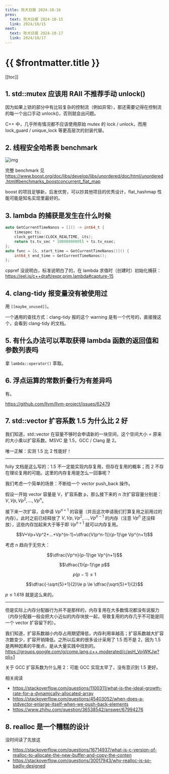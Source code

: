 ```yaml
---
title: 败犬日报 2024-10-16
prev:
  text: 败犬日报 2024-10-15
  link: 2024/10/15
next:
  text: 败犬日报 2024-10-17
  link: 2024/10/17
---
```


# {{ $frontmatter.title }}

[[toc]]

## 1. std::mutex 应该用 RAII 不推荐手动 unlock()

因为如果上锁的部分中有比较复杂的控制流（例如异常），那还需要记得在控制流的每一个出口手动 unlock()，否则就会出问题。

C++ 中，几乎所有情况都不应该使用原始 mutex 的 lock / unlock，而用 lock_guard / unique_lock 等更高层次的封装代替。

## 2. 线程安全哈希表 benchmark

![img](/img/2024-10-16-0.png)

完整 benchmark 见 <https://www.boost.org/doc/libs/develop/libs/unordered/doc/html/unordered.html#benchmarks_boostconcurrent_flat_map>

boost 的项目足够新，后发优势，可以抄其他项目的优秀设计，flat_hashmap 性能可能是知名实现里最好的。

## 3. lambda 的捕获是发生在什么时候

```cpp
auto GetCurrentTimeNanos = []() -> int64_t {
    timespec ts;
    clock_gettime(CLOCK_REALTIME, &ts);
    return ts.tv_sec * 1000000000ll + ts.tv_nsec;
};
auto func = [&, start_time = GetCurrentTimeNanos()]() {
    int64_t end_time = GetCurrentTimeNanos();
};
```

cppref 没说明白，标准说明白了的，在 lambda 求值时（创建时）初始化捕获：<https://eel.is/c++draft/expr.prim.lambda#capture-15>

## 4. clang-tidy 报变量没有被使用过

用 `[[maybe_unused]]`。

一个通用的查找方式：clang-tidy 报的这个 warning 是有一个代号的，直接搜这个，会看到 clang-tidy 的文档。

## 5. 有什么办法可以萃取获得 lambda 函数的返回值和参数列表吗

拿 `lambda::operator()` 萃取。

## 6. 浮点运算的常数折叠行为有差异吗

有。

<https://github.com/llvm/llvm-project/issues/62479>

## 7. std::vector 扩容系数 1.5 为什么比 2 好

我们知道，std::vector 在容量不够时会申请新的一块空间，这个空间大小 = 原来的大小乘以扩容系数。MSVC 是 1.5，GCC / Clang 是 2。

唯一正解：实测 1.5 比 2 性能好！

***

folly 文档是这么写的：1.5 不一定能实现内存复用，但存在复用的概率；而 2 不存在理论复用的可能。这里的内存复用是怎么一回事呢？

我们考虑一个简单的场景：不断给一个 vector push_back 操作。

假设一开始 vector 容量是 V，扩容系数 p，那么接下来的 n 次扩容容量分别是：$V,Vp,Vp^2,...,Vp^n$。

接下来一次扩容，会申请 $Vp^{n+1}$ 的容量（并且这次申请我们打算复用之前用过的内存）。此时之前已经释放了 $V,Vp,Vp^2,...,Vp^{n-1}$ 的内存（注意 $Vp^n$ 还没释放），这些内存加起来大于等于即 $Vp^{n+1}$ 就可以内存复用。

$$V+Vp+Vp^2+...+Vp^{n-1}=\dfrac{V(p^n-1)}{p-1}\ge Vp^{n+1}$$

考虑 n 趋向于无穷大：

$$\dfrac{Vp^n}{p-1}\ge Vp^{n+1}$$

$$\dfrac{1}{p-1}\ge p$$

$$p(p-1)\le 1$$

$$\dfrac{-\sqrt{5}+1}{2}\le p \le \dfrac{\sqrt{5}+1}{2}$$

$p \le 1.618$ 就是这么来的。

***

但是实际上内存分配器行为并不是那样的，内存复用在大多数情况都没有说服力（内存分配器一般会把大小近似的内存块放一起，导致复用的内存几乎不可能是同一个 vector 扩容留下的）。

我们知道，扩容系数越小内存占用期望降低，内存利用率越高；扩容系数越大扩容次数变少，扩容开销降低。之所以后来的很多设计采用了 1.5 而不是 2，因为 1.5 是两种因素的平衡点，是从大量实践中找到的。<https://groups.google.com/g/comp.lang.c++.moderated/c/asH_VojWKJw?pli=1>

关于 GCC 扩容系数为什么用 2：可能 GCC 实现太早了，没有意识到 1.5 更好。

相关阅读

- <https://stackoverflow.com/questions/1100311/what-is-the-ideal-growth-rate-for-a-dynamically-allocated-array>
- <https://stackoverflow.com/questions/45403052/when-does-a-stdvector-enlarge-itself-when-we-push-back-elements>
- <https://www.zhihu.com/question/36538542/answer/67994276>

## 8. realloc 是一个糟糕的设计

没时间读了先放这

- <https://stackoverflow.com/questions/16714937/what-is-c-version-of-realloc-to-allocate-the-new-buffer-and-copy-the-conten>
- <https://stackoverflow.com/questions/30017943/why-realloc-is-so-badly-designed>
